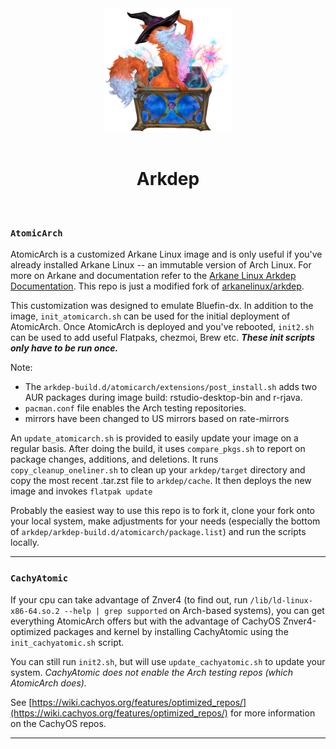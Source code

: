 <div align="center">
	<a href="https://arkanelinux.org" align="center">
		<center align="center">
			<picture>
			 	<img src="https://raw.githubusercontent.com/arkanelinux/artwork/main/originals/arkdep-logo-small.png" alt="Arkdep Logo" align="center" height="200">
			</picture>
		</center>
	</a>
	<br>
	<h1 align="center"><center>Arkdep</center></h1>
</div>
<br>


### `AtomicArch`

AtomicArch is a customized Arkane Linux image and is only useful if you've already installed Arkane Linux -- an immutable version of Arch Linux. For more on Arkane and documentation refer to the [Arkane Linux Arkdep Documentation](https://docs.arkanelinux.org/arkdep/arkdep-usage/). This repo is just a modified fork of [arkanelinux/arkdep](https://github.com/arkanelinux/arkdep).

This customization was designed to emulate Bluefin-dx. In addition to the image, ```init_atomicarch.sh``` can be used for the initial 
deployment of AtomicArch.  Once AtomicArch is deployed and you've rebooted, ```init2.sh``` can be used to add useful Flatpaks,
chezmoi, Brew etc.  ***These init scripts only have to be run once.***

Note: 
   - The ```arkdep-build.d/atomicarch/extensions/post_install.sh``` adds two AUR packages during image build: rstudio-desktop-bin and r-rjava.  
   - ```pacman.conf``` file enables the Arch testing 
repositories.
   - mirrors have been changed to US mirrors based on rate-mirrors

An ```update_atomicarch.sh``` is provided to easily update your image on a regular basis.  After doing the build, it uses ```compare_pkgs.sh``` to report on package changes, additions, and deletions. It runs ```copy_cleanup_oneliner.sh``` to clean up your ```arkdep/target``` directory and copy the most recent .tar.zst file to ```arkdep/cache```.  It then deploys the new image and invokes ```flatpak update```

Probably the easiest way to use this repo is to fork it, clone your fork onto your local system, make adjustments for your needs (especially the bottom of 
```arkdep/arkdep-build.d/atomicarch/package.list```) and run the scripts locally.

--------------------------------------------------------------------------------------------------------------------------------------------------------------
### `CachyAtomic`

If your cpu can take advantage of Znver4 (to find out, run ```/lib/ld-linux-x86-64.so.2 --help | grep supported``` on Arch-based systems), you can get everything AtomicArch
offers but with the advantage of CachyOS Znver4-optimized packages and kernel by installing CachyAtomic using the ```init_cachyatomic.sh``` script.

You can still run ```init2.sh```, but will use ```update_cachyatomic.sh``` to update your system. *CachyAtomic does not enable the Arch testing repos (which AtomicArch does).*

See [https://wiki.cachyos.org/features/optimized_repos/](https://wiki.cachyos.org/features/optimized_repos/) for more information on the CachyOS repos.

--------------------------------------------------------------------------------------------------------------------------------------------------------------

